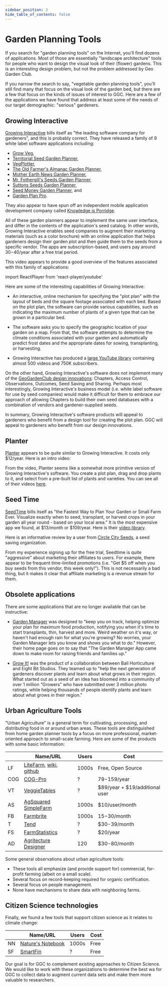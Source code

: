 ```yaml
---
sidebar_position: 3
hide_table_of_contents: false
---
```


# Garden Planning Tools

If you search for "garden planning tools" on the Internet, you'll find dozens of applications.  Most of those are essentially "landscape architecture" tools for people who want to design the visual look of their (flower) gardens. This is an interesting design problem, but not the problem addressed by Geo Garden Club.

If you narrow the search to say, "vegetable garden planning tools", you'll still find many that focus on the visual look of the garden bed, but there are a few that focus on the kinds of issues of interest to GGC. Here are a few of the applications we have found that address at least some of the needs of our target demographic: "serious" gardeners.

## Growing Interactive

[Growing Interactive](https://www.growinginteractive.com/) bills itself as "the leading software company for gardeners", and this is probably correct. They have released a family of 9 white label software applications including: 

* [Grow Veg](https://www.growveg.com), 
* [Territorial Seed Garden Planner](https://gardenplanner.territorialseed.com/), 
* [VegPlotter](https://vegplotter.com/), 
* [The Old Farmer's Almanac Garden Planner](https://gardenplanner.almanac.com/garden-planner-intro.aspx), 
* [Mother Earth News Garden Planner](https://gardenplanner.motherearthnews.com/garden-planner-intro.aspx), 
* [Mr. Fothergill's Seeds Garden Planner](https://www.mrfothergills.com.au/garden-planner-and-app), 
* [Suttons Seeds Garden Planner](https://hub.suttons.co.uk/gardening-advice/apps/garden-planner), 
* [Seed Money Garden Planner](https://gardenplanner.seedmoney.org/), and 
* [Garden Plan Pro](http://gardenplanpro.com/). 

They also appear to have spun off an independent mobile application development company called [Knowledge is Porridge](http://knowledgeisporridge.com/). 

All of these garden planners appear to implement the same user interface, and differ in the contents of the application's seed catalog. In other words, Growing Interactive enables seed companies to augment their marketing materials (such as a color brochure) with an online application that helps gardeners design their garden plot and then guide them to the seeds from a specific vendor.  The apps are subscription-based, and users pay around $30-$40/year after a free trial period.

This video appears to provide a good overview of the features associated with this family of applications:

import ReactPlayer from 'react-player/youtube'

<div className='wrapper'><ReactPlayer className='player' url="https://www.youtube.com/watch?v=EYWH8Z3e8cw" width="100%" height="100%" ></ReactPlayer></div>

Here are some of the interesting capabilities of Growing Interactive:

* An interactive, online mechanism for specifying the "plot plan" with the layout of beds and the square footage associated with each bed. Based on the plot plan, the software can 
 provide various capabilities, such as indicating the maximum number of plants of a given type that can be grown in a particular bed.

* The software asks you to specify the geographic location of your garden on a map. From that, the software attempts to determine the climate conditions associated with your garden and automatically predict frost dates and the appropriate dates for sowing, transplanting, or harvesting.

* Growing Interactive has produced a [large YouTube library](https://www.youtube.com/c/Growveg-Garden-Planning-Apps) containing almost 500 videos and 750K subscribers.

On the other hand, Growing Interactive's software does not implement many of the [GeoGardenClub design innovations](./innovations.md): Chapters, Access Control, Observations, Outcomes, Seed Saving and Sharing. Perhaps most interestingly, Growing Interactive's business model (i.e. white label software for use by seed companies) would make it difficult for them to embrace our approach of allowing Chapters to build their own seed databases with a combination of vendors and gardener-supplied seeds. 

In summary, Growing Interactive's software products will appeal to gardeners who benefit from a design tool for creating the plot plan.  GGC will appeal to gardeners who benefit from our design innovations. 

## Planter

[Planter](https://planter.garden/) appears to be quite similar to Growing Interactive. It costs only $12/year. Here is an intro video:  

<div className='wrapper'><ReactPlayer className='player' url="https://www.youtube.com/watch?v=3ADP-_PBP6c" width="100%" height="100%" ></ReactPlayer></div>

From the video, Planter seems like a somewhat more primitive version of Growing Interactive's software. You create a plot plan, drag and drop plants to it, and select from a pre-built list of plants and varieties. You can see all of their videos [here](https://www.youtube.com/@planterapp).

## Seed Time

[SeedTime](https://seedtime.us/) bills itself as "the Fastest Way to Plan Your Garden or Small Farm Ever. Visualize exactly when to seed, transplant, or harvest crops in your garden all year round - based on your local area." It is the most expensive app we found, at $13/month or $109/year. Here is their [video library](https://www.youtube.com/@seedtimeplanner/videos).

Here is an informative review by a user from [Circle City Seeds](https://circlecityseed.com/), a seed saving organization.

<div className='wrapper'><ReactPlayer className='player' url="https://www.youtube.com/watch?v=P9DX7OcEEMY" width="100%" height="100%" ></ReactPlayer></div>

From my experience signing up for the free trial, Seedtime is quite "aggressive" about marketing their affiliates to users. For example, there appear to be frequent time-limited promotions (i.e. "Get $5 off when you buy seeds from this vendor, this week only!").  This is not necessarily a bad thing, but it makes it clear that affiliate marketing is a revenue stream for them.


## Obsolete applications

There are some applications that are no longer available that can be instructive:

* [Garden Manager](https://www.gardenmanager.com/) was designed to "keep you on track, helping optimize your plan for maximum food production, notifying you when it's time to start transplants, thin, harvest and more.  Weird weather on it's way, or haven't had enough rain for what you're growing?  No worries, your Garden Manager lets you know and shows you what to do." However, their home page goes on to say that "The Garden Manager App came down to make room for raising friends and families up."

* [Grow It!](https://eightbitstudios.com/work/growit-social-gardening-platform) was the product of a collaboration between Ball Horticulture and Eight Bit Studios. They teamed up to "help the next generation of gardeners discover plants and learn about what grows in their region. What started out as a seed of an idea has bloomed into a community of over 1 million “Growers” who have submitted over 3 million photo ratings, while helping thousands of people identify plants and learn about what grows in their region."


## Urban Agriculture Tools

"Urban Agriculture" is a general term for cultivating, processing, and distributing food in or around urban areas.  These tools are distinguished from home garden planner tools by a focus on more professional, market-oriented approach to small-scale farming. Here are some of the products with some basic information:

|    | Name/URL | Users | Cost | 
| -- | -------  |-------| ---- | 
| LF | [LiteFarm](https://www.litefarm.org/), [wiki](https://lite-farm.atlassian.net/wiki/spaces/LITEFARM/overview?homepageId=32998), [github](https://github.com/LiteFarmOrg/LiteFarm) | 1000s | Free, Open Source | 
| COG | [COG-Pro](https://cog-pro.com/) | ?     | $79-$159/year | 
| VT | [VeggieTables](http://veggietables.org/) | ?     | $89/year + $19/additional user | 
| AS | [AgSquared SimpleFarm](http://www.agsquared.com/simple-farm) | 1000s | $10/user/month |
| FB | [Farmbrite](https://www.farmbrite.com/) | 1000s | $15-$30/month | 
| T | [Tend](https://www.tend.com/) | ?     | $30-39/month | 
| FS | [FarmStatistics](https://farmstatistics.com/) | ?     | $20/year | 
| AD | [Agritecture Designer](https://design.agritecture.com/) | 120   | $30-80/month | 

Some general observations about urban agriculture tools:

  * These tools all emphasize (and provide support for) commercial, for-profit farming (albeit on a small scale).
  * Several focus on record-keeping required for organic certification.
  * Several focus on people management.
  * None have mechanisms to share data with neighboring farms.

## Citizen Science technologies

Finally, we found a few tools that support citizen science as it relates to climate change:

|    | Name/URL | Users | Cost | 
| -- | -------  | ----- | ---- | 
| NN | [Nature's Notebook](https://www.usanpn.org/natures_notebook) | 1000s | Free | 
| SF | [SmartFin](https://smartfin.org/) | ? | Free | 

Our goal is for GGC to complement existing approaches to Citizen Science. We would like to work with these organizations to determine the best wa for GGC to collect data to augment current data sets and make them more valuable to researchers.
